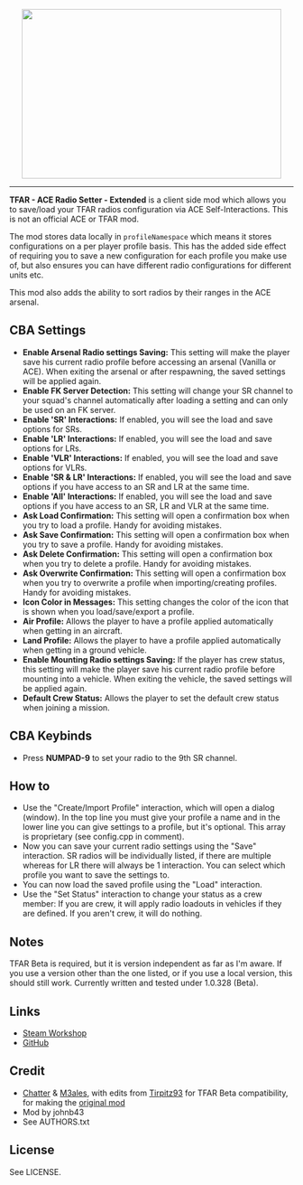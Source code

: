 <p align="center">
    <img width="460" height="300" src="image_src/logo_large_grey_alpha.png?raw=true">
</p>

***

**TFAR - ACE Radio Setter - Extended** is a client side mod which allows you to save/load your TFAR radios configuration via ACE Self-Interactions. This is not an official ACE or TFAR mod.

The mod stores data locally in `profileNamespace` which means it stores configurations on a per player profile basis. This has the added side effect of requiring you to save a new configuration for each profile you make use of, but also ensures you can have different radio configurations for different units etc.

This mod also adds the ability to sort radios by their ranges in the ACE arsenal.

<h2>CBA Settings</h2>

* **Enable Arsenal Radio settings Saving:** This setting will make the player save his current radio profile before accessing an arsenal (Vanilla or ACE). When exiting the arsenal or after respawning, the saved settings will be applied again.
* **Enable FK Server Detection:** This setting will change your SR channel to your squad's channel automatically after loading a setting and can only be used on an FK server.
* **Enable 'SR' Interactions:** If enabled, you will see the load and save options for SRs.
* **Enable 'LR' Interactions:** If enabled, you will see the load and save options for LRs.
* **Enable 'VLR' Interactions:** If enabled, you will see the load and save options for VLRs.
* **Enable 'SR & LR' Interactions:** If enabled, you will see the load and save options if you have access to an SR and LR at the same time.
* **Enable 'All' Interactions:** If enabled, you will see the load and save options if you have access to an SR, LR and VLR at the same time.
* **Ask Load Confirmation:** This setting will open a confirmation box when you try to load a profile. Handy for avoiding mistakes.
* **Ask Save Confirmation:** This setting will open a confirmation box when you try to save a profile. Handy for avoiding mistakes.
* **Ask Delete Confirmation:** This setting will open a confirmation box when you try to delete a profile. Handy for avoiding mistakes.
* **Ask Overwrite Confirmation:** This setting will open a confirmation box when you try to overwrite a profile when importing/creating profiles. Handy for avoiding mistakes.
* **Icon Color in Messages:** This setting changes the color of the icon that is shown when you load/save/export a profile.
* **Air Profile:** Allows the player to have a profile applied automatically when getting in an aircraft.
* **Land Profile:** Allows the player to have a profile applied automatically when getting in a ground vehicle.
* **Enable Mounting Radio settings Saving:** If the player has crew status, this setting will make the player save his current radio profile before mounting into a vehicle. When exiting the vehicle, the saved settings will be applied again.
* **Default Crew Status:** Allows the player to set the default crew status when joining a mission.

<h2>CBA Keybinds</h2>

* Press **NUMPAD-9** to set your radio to the 9th SR channel.

<h2>How to</h2>

* Use the "Create/Import Profile" interaction, which will open a dialog (window). In the top line you must give your profile a name and in the lower line you can give settings to a profile, but it's optional. This array is proprietary (see config.cpp in comment).
* Now you can save your current radio settings using the "Save" interaction. SR radios will be individually listed, if there are multiple whereas for LR there will always be 1 interaction. You can select which profile you want to save the settings to.
* You can now load the saved profile using the "Load" interaction.
* Use the "Set Status" interaction to change your status as a crew member:
    If you are crew, it will apply radio loadouts in vehicles if they are defined.
    If you aren't crew, it will do nothing.
    
<h2>Notes</h2>

TFAR Beta is required, but it is version independent as far as I'm aware. If you use a version other than the one listed, or if you use a local version, this should still work. Currently written and tested under 1.0.328 (Beta).

<h2>Links</h2>

* [Steam Workshop](https://steamcommunity.com/sharedfiles/filedetails/?id=2526965189)
* [GitHub](https://github.com/johnb432/TFAR-ACE-Setter-Extended)

<h2>Credit</h2>

* [Chatter](https://github.com/RTO-Chatter) & [M3ales](https://github.com/M3ales), with edits from [Tirpitz93](https://github.com/Tirpitz93) for TFAR Beta compatibility, for making the [original mod](https://steamcommunity.com/sharedfiles/filedetails/?id=1909836103)
* Mod by johnb43
* See AUTHORS.txt

<h2>License</h2>

See LICENSE.
